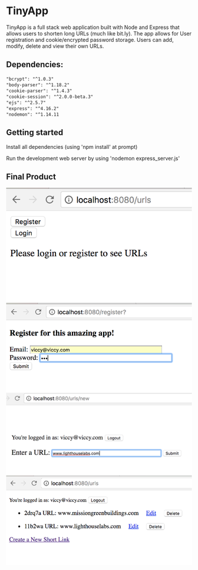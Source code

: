 # TinyApp

 TinyApp is a full stack web application built with Node and Express 
 that allows users to shorten long URLs (much like bit.ly).
 The app allows for User registration and cookie/encrypted password
 storage.  Users can add, modify, delete and view their own URLs.

## Dependencies:
    "bcrypt": "^1.0.3"
    "body-parser": "^1.18.2"
    "cookie-parser": "^1.4.3"
    "cookie-session": "^2.0.0-beta.3"
    "ejs": "^2.5.7"
    "express": "^4.16.2"
    "nodemon": "^1.14.11

## Getting started
  Install all dependencies (using 'npm install' at prompt)

  Run the development web server by using 'nodemon express_server.js'

## Final Product
!["Screenshot of Home page"](https://github.com/viccyc/TinyApp/blob/master/docs/Home%20page.png)
!["Screenshot of registration page"](https://github.com/viccyc/TinyApp/blob/master/docs/Registration%20page.png)
!["Screenshot of shortening URL page"](https://github.com/viccyc/TinyApp/blob/master/docs/URL%20to%20shorten.png)
!["Screenshot of User specific URL page"](https://github.com/viccyc/TinyApp/blob/master/docs/URL%20belonging%20to%20user.png)

